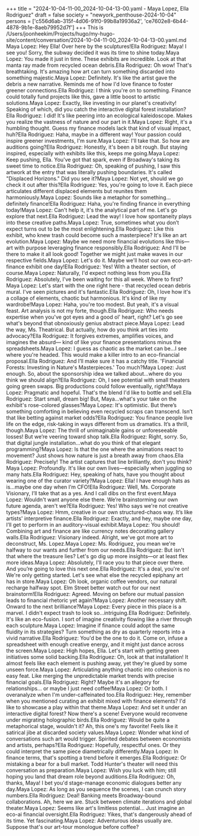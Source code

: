 +++
title = "2024-10-04-11-00_2024-10-04-13-00.yaml - Maya Lopez, Ella Rodriguez"
draft = false
society = "newyork_penthouse-2024-10-04"
persons = ['c556d6ab-315f-4d06-91f0-99b8a19936a2', 'ce7602e8-6b44-4878-9b1e-8aeb79952d7f']
+++
This is /Users/joonheekim/Projects/hugo/my-hugo-site/content/conversation/2024-10-04-11-00_2024-10-04-13-00.yaml.md
Maya Lopez: Hey Ella! Over here by the sculptures!Ella Rodriguez: Maya! I see you! Sorry, the subway decided it was its time to shine today.Maya Lopez: You made it just in time. These exhibits are incredible. Look at that manta ray made from recycled ocean debris.Ella Rodriguez: Oh wow! That's breathtaking. It's amazing how art can turn something discarded into something majestic.Maya Lopez: Definitely. It's like the artist gave the debris a new narrative. Reminds me of how I'd love finance to foster greener connections.Ella Rodriguez: I think you're on to something. Finance could totally fund projects like this, gave a little boost to artistic solutions.Maya Lopez: Exactly, like investing in our planet's creativity! Speaking of which, did you catch the interactive digital forest installation?Ella Rodriguez: I did! It's like peering into an ecological kaleidoscope. Makes you realize the vastness of nature and our part in it.Maya Lopez: Right, it's a humbling thought. Guess my finance models lack that kind of visual impact, huh?Ella Rodriguez: Haha, maybe in a different way! Your passion could inspire greener investments, I'm sure.Maya Lopez: I'll take that. So how are auditions going?Ella Rodriguez: Honestly, it's been a bit rough. But staying inspired, especially with exhibits like this, keeps me going.Maya Lopez: Keep pushing, Ella. You've got that spark, even if Broadway's taking its sweet time to notice.Ella Rodriguez: Oh, speaking of pushing, I saw this artwork at the entry that was literally pushing boundaries. It's called "Displaced Horizons." Did you see it?Maya Lopez: Not yet, should we go check it out after this?Ella Rodriguez: Yes, you're going to love it. Each piece articulates different displaced elements but reunites them harmoniously.Maya Lopez: Sounds like a metaphor for something… definitely finance!Ella Rodriguez: Haha, you're finding finance in everything today!Maya Lopez: Can't help it, it's the analytical part of me. Let's go explore that next.Ella Rodriguez: Lead the way! I love how spontaneity plays into these creative paths.Maya Lopez: True, sometimes what you don’t expect turns out to be the most enlightening.Ella Rodriguez: Like this exhibit, who knew trash could become such a masterpiece? It's like an art evolution.Maya Lopez: Maybe we need more financial evolutions like this—art with purpose leveraging finance responsibly.Ella Rodriguez: And I'll be there to make it all look good! Together we might just make waves in our respective fields.Maya Lopez: Let's do it. Maybe we'll host our own eco-art-finance exhibit one day!Ella Rodriguez: Yes! With a theater section, of course.Maya Lopez: Naturally, I'd expect nothing less from you.Ella Rodriguez: Absolutely, I've been waiting for this all week. Where to first?Maya Lopez: Let's start with the one right here - that recycled ocean debris mural. I've seen pictures and it's fantastic.Ella Rodriguez: Oh, I love how it's a collage of elements, chaotic but harmonious. It's kind of like my wardrobe!Maya Lopez: Haha, you're too modest. But yeah, it's a visual feast. Art analysis is not my forte, though.Ella Rodriguez: Who needs expertise when you've got eyes and a good ol' heart, right? Let's go see what's beyond that obnoxiously genius abstract piece.Maya Lopez: Lead the way, Ms. Theatrical. But actually, how do you think art ties into advocacy?Ella Rodriguez: It forgives extremes, amplifies voices, and imagines the absurd— kind of like your finance presentations minus the spreadsheets.Maya Lopez: I guess as chaotic as the market can be...I see where you're headed. This would make a killer intro to an eco-financial proposal.Ella Rodriguez: And I’ll make sure it has a catchy title. 'Financial Forests: Investing in Nature's Masterpieces.' Too much?Maya Lopez: Just enough. So, about the sponsorship idea we talked about...where do you think we should align?Ella Rodriguez: Oh, I see potential with small theaters going green swaps. Big productions could follow eventually, right?Maya Lopez: Pragmatic and hopeful. That's the blend I'd like to bottle and sell.Ella Rodriguez: Start small, dream big! But, Maya...what's your take on the exhibit's rose-colored glasses?Maya Lopez: It's optimistic. But there’s something comforting in believing even recycled scraps can transcend. Isn’t that like betting against market odds?Ella Rodriguez: You finance people live life on the edge, risk-taking in ways different from us dramatics. It’s a thrill, though.Maya Lopez: The thrill of unimaginable gains or unforeseeable losses! But we’re veering toward shop talk.Ella Rodriguez: Right, sorry. So, that digital jungle installation...what do you think of that elegant programming?Maya Lopez: Is that the one where the animations react to movement? Just shows how nature is just a breath away from chaos.Ella Rodriguez: Precisely! The artist captures that line brilliantly, don't you think?Maya Lopez: Profoundly. It's like our own lives—especially when juggling so many hats.Ella Rodriguez: Hey, speaking of hats, have you thought about wearing one of the curator variety?Maya Lopez: Ella! I have enough hats as is...maybe one day when I’m CFO!Ella Rodriguez: Well, Ms. Corporate Visionary, I’ll take that as a yes. And I call dibs on the first event.Maya Lopez: Wouldn't want anyone else there. We’re brainstorming our own future agenda, aren't we?Ella Rodriguez: Yes! Who says we're not creative types?Maya Lopez: Hmm, creative in our own structured-chaos way. It’s like artists' interpretive finance.Ella Rodriguez: Exactly, and hey, maybe one day, I’ll get to perform in an auditory-visual exhibit.Maya Lopez: You should! Combining art and finance are like currency notes decorating gallery walls.Ella Rodriguez: Visionary indeed. Alright, we've got more art to deconstruct, Ms. Lopez.Maya Lopez: Ms. Rodriguez, you mean we're halfway to our wants and further from our needs.Ella Rodriguez: But isn't that where the treasure lies? Let's go dig up more insights—or at least flex more ideas.Maya Lopez: Absolutely, I'll race you to that piece over there. And you’re going to love this next one.Ella Rodriguez: It's a deal, you're on! We're only getting started. Let's see what else the recycled epiphany art has in store.Maya Lopez: Oh look, organic coffee vendors, our natural recharge halfway spot. Elm Street better watch out for our next brainstorm!Ella Rodriguez: Agreed. Moving on before our mutual passion leads to financial rhetoric yet again?Maya Lopez: Another necessary shift. Onward to the next brilliance?Maya Lopez: Every piece in this place is a marvel. I didn't expect trash to look so...intriguing.Ella Rodriguez: Definitely. It's like an eco-fusion. I sort of imagine creativity flowing like a river through each sculpture.Maya Lopez: Imagine if finance could adopt the same fluidity in its strategies? Turn something as dry as quarterly reports into a vivid narrative.Ella Rodriguez: You'd be the one to do it. Come on, infuse a spreadsheet with enough creative energy, and it might just dance across the screen.Maya Lopez: High hopes, Ella. Let's start with getting green initiatives some solid backing.Ella Rodriguez: Oh, look at that installation! It almost feels like each element is pushing away, yet they're glued by some unseen force.Maya Lopez: Articulating anything chaotic into cohesion is no easy feat. Like merging the unpredictable market trends with precise financial goals.Ella Rodriguez: Right? Maybe it's an allegory for relationships... or maybe I just need coffee!Maya Lopez: Or both. I overanalyze when I'm under-caffeinated too.Ella Rodriguez: Hey, remember when you mentioned curating an exhibit mixed with finance elements? I'd like to showcase a play within that theme.Maya Lopez: And set it under an interactive digital forest? Now there's a scene! Everyone would reconvene under migrating holographic birds.Ella Rodriguez: Would be quite a metaphorical stage, wouldn't it? Ah, this one's my favorite! Feels like it satirical jibe at discarded society values.Maya Lopez: Wonder what kind of conversations such art would trigger. Spirited debates between economists and artists, perhaps?Ella Rodriguez: Hopefully, respectful ones. Or they could interpret the same piece diametrically differently.Maya Lopez: In finance terms, that's spotting a trend before it emerges.Ella Rodriguez: Or mistaking a bear for a bull market. Todd Hunter's theater will need this conversation as preparation.Maya Lopez: Wish you luck with him; still hoping you land that dream role beyond auditions.Ella Rodriguez: Oh, thanks, Maya! I bet you'd stage-manage economic dialogues better any day.Maya Lopez: As long as you sequence the scenes, I can crunch story numbers.Ella Rodriguez: Deal! Banking meets Broadway-bound collaborations. Ah, here we are. Stuck between climate iterations and global theater.Maya Lopez: Seems like art's limitless potential... Just imagine an eco-ai financial oversight.Ella Rodriguez: Yikes, that's dangerously ahead of its time. Yet fascinating.Maya Lopez: Adventurous ideas usually are. Suppose that's our art-tour monologue before coffee?